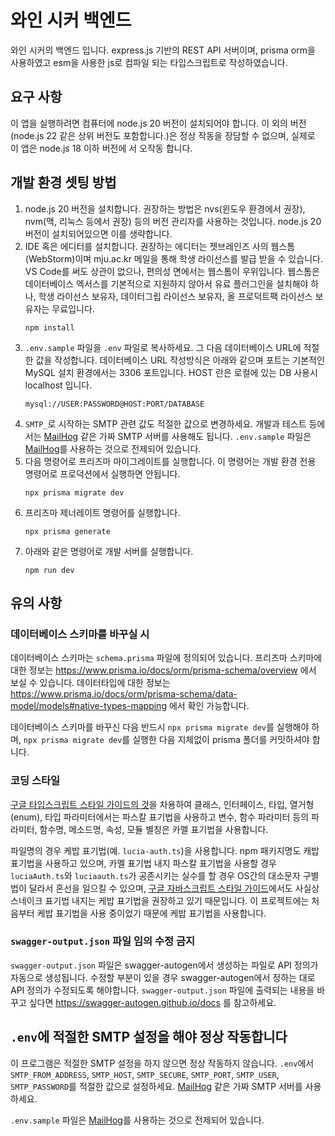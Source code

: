 # 와인 시커 백엔드
와인 시커의 백엔드 입니다. express.js 기반의 REST API 서버이며, prisma orm을 사용하였고 esm을 사용한 js로 컴파일 되는 타입스크립트로 작성하였습니다.

## 요구 사항
이 앱을 실행하려면 컴퓨터에 node.js 20 버전이 설치되어야 합니다. 이 외의 버전(node.js 22 같은 상위 버전도 포함합니다.)은 정상 작동을 장담할 수 없으며, 실제로 이 앱은 node.js 18 이하 버전에 서 오작동 합니다.

## 개발 환경 셋팅 방법
1. node.js 20 버전을 설치합니다. 권장하는 방법은 nvs(윈도우 환경에서 권장), nvm(맥, 리눅스 등에서 권장) 등의 버전 관리자를 사용하는 것입니다. node.js 20 버전이 설치되어있으면 이를 생략합니다.
1. IDE 혹은 에디터를 설치합니다. 권장하는 에디터는 젯브레인즈 사의 웹스톰(WebStorm)이며 mju.ac.kr 메일을 통해 학생 라이선스를 발급 받을 수 있습니다. VS Code를 써도 상관이 없으나, 편의성 면에서는 웹스톰이 우위입니다. 웹스톰은 데이터베이스 엑서스를 기본적으로 지원하지 않아서 유료 플러그인을 설치해야 하나, 학생 라이선스 보유자, 데이터그립 라이선스 보유자, 올 프로덕트팩 라이선스 보유자는 무료입니다.
    ```
    npm install
    ```
1. ```.env.sample``` 파일을 ```.env``` 파일로 복사하세요. 그 다음 데이터베이스 URL에 적절한 값을 작성합니다. 데이터베이스 URL 작성방식은 아래와 같으며 포트는 기본적인 MySQL 설치 환경에서는 3306 포트입니다. HOST 란은 로컬에 있는 DB 사용시 localhost 입니다.
   ```
   mysql://USER:PASSWORD@HOST:PORT/DATABASE
   ```
1. `SMTP_`로 시작하는 SMTP 관련 값도 적절한 값으로 변경하세요. 개발과 테스트 등에서는 [MailHog](https://github.com/mailhog/MailHog) 같은 가짜 SMTP 서버를 사용해도 됩니다. `.env.sample` 파일은 [MailHog](https://github.com/mailhog/MailHog)를 사용하는 것으로 전제되어 있습니다.
1. 다음 명령어로 프리즈마 마이그레이트를 실행합니다. 이 명령어는 개발 환경 전용 명령어로 프로덕션에서 실행하면 안됩니다.
   ```
   npx prisma migrate dev
   ```
1. 프리즈마 제너레이트 명령어를 실행합니다.
   ```
   npx prisma generate
   ```
1. 아래와 같은 명령어로 개발 서버를 실행합니다.
   ```
   npm run dev
   ```
## 유의 사항
### 데이터베이스 스키마를 바꾸실 시
데이터베이스 스키마는 ```schema.prisma``` 파일에 정의되어 있습니다. 프리즈마 스키마에 대한 정보는 https://www.prisma.io/docs/orm/prisma-schema/overview 에서 보실 수 있습니다. 데이터타입에 대한 정보는 https://www.prisma.io/docs/orm/prisma-schema/data-model/models#native-types-mapping 에서 확인 가능합니다.

데이터베이스 스키마를 바꾸신 다음 반드시 ```npx prisma migrate dev```를 실행해야 하며, ```npx prisma migrate dev```를 실행한 다음 지체없이 prisma 폴더를 커밋하셔야 합니다.

### 코딩 스타일
[구글 타입스크립트 스타일 가이드의 것](https://google.github.io/styleguide/tsguide.html#naming-rules-by-identifier-type)을 차용하여 클래스, 인터페이스, 타입, 열거형(enum), 타입 파라미터에서는 파스칼 표기법을 사용하고 변수, 함수 파라미터 등의 파라미터, 함수명, 메소드명, 속성, 모듈 별칭은 카멜 표기법을 사용합니다.

파일명의 경우 케밥 표기법(예. ```lucia-auth.ts```)을 사용합니다. npm 패키지명도 캐밥 표기법을 사용하고 있으며, 카멜 표기법 내지 파스칼 표기법을 사용할 경우 ```luciaAuth.ts```와 ```luciaauth.ts```가 공존시키는 실수를 할 경우 OS간의 대소문자 구별법이 달라서 혼선을 일으킬 수 있으며, [구글 자바스크립트 스타일 가이드](https://google.github.io/styleguide/jsguide.html#file-name)에서도 사실상 스네이크 표기법 내지는 케밥 표기법을 권장하고 있기 때문입니다. 이 프로젝트에는 처음부터 케밥 표기법을 사용 중이었기 때문에 케밥 표기법을 사용합니다.

### ```swagger-output.json``` 파일 임의 수정 금지
```swagger-output.json``` 파일은 swagger-autogen에서 생성하는 파일로 API 정의가 자동으로 생성됩니다. 수정할 부분이 있을 경우 swagger-autogen에서 정하는 대로 API 정의가 수정되도록 해야합니다. ```swagger-output.json``` 파일에 출력되는 내용을 바꾸고 싶다면 https://swagger-autogen.github.io/docs 를 참고하세요.

## `.env`에 적절한 SMTP 설정을 해야 정상 작동합니다
이 프로그램은 적절한 SMTP 설정을 하지 않으면 정상 작동하지 않습니다. `.env`에서 `SMTP_FROM_ADDRESS`, `SMTP_HOST`, `SMTP_SECURE`, `SMTP_PORT`, `SMTP_USER`, `SMTP_PASSWORD`를 적절한 값으로 설정하세요. [MailHog](https://github.com/mailhog/MailHog) 같은 가짜 SMTP 서버를 사용하세요.

`.env.sample` 파일은 [MailHog](https://github.com/mailhog/MailHog)를 사용하는 것으로 전제되어 있습니다.